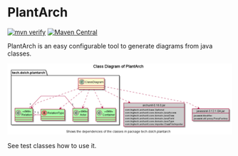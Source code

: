 # PlantArch

[![mvn verify][ci_img]][ci_link]
[![Maven Central][maven_img]][maven_link]

PlantArch is an easy configurable tool to generate diagrams from java classes.

![Class Diagram of PlantArch](docs/Class%20Diagram-Class_Diagram_of_PlantArch.png)

See test classes how to use it.

[ci_img]: https://github.com/mrdolch/plantarch/actions/workflows/maven-verify.yml/badge.svg

[ci_link]: https://github.com/mrdolch/plantarch/actions/maven-verify.yml

[maven_img]: https://maven-badges.herokuapp.com/maven-central/io.github.mrdolch/plantarch/badge.svg

[maven_link]: https://maven-badges.herokuapp.com/maven-central/io.github.mrdolch/plantarch